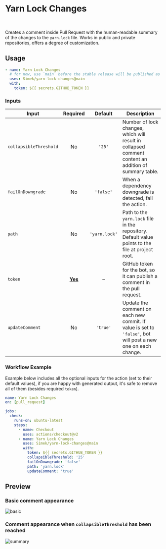 # Yarn Lock Changes

[<sub><img src="https://git.io/J38HP" height="16" /></sub>](#) [<sub><img src="https://git.io/J38dY" height="16" /></sub>](#) [<sub><img src="https://git.io/J38ds" height="16" /></sub>](#) [<sub><img src="https://git.io/J38dt" height="16" /></sub>](#)

Creates a comment inside Pull Request with the human-readable summary of the changes to the `yarn.lock` file. Works in public and private repositories, offers a degree of customization.

## Usage

```yml
- name: Yarn Lock Changes
  # for now, use `main` before the stable release will be published as `v1`
  uses: Simek/yarn-lock-changes@main 
  with:
    token: ${{ secrets.GITHUB_TOKEN }}
```

### Inputs

| Input | Required | Default | Description |
| --- | :---: | :---: | --- |
| `collapsibleThreshold` | No | `'25'` | Number of lock changes, which will result in collapsed comment content an addition of summary table. |
| `failOnDowngrade` | No | `'false'` | When a dependency downgrade is detected, fail the action. |
| `path` | No | `'yarn.lock'` | Path to the `yarn.lock` file in the repository. Default value points to the file at project root. |
| `token` | <ins>**Yes**</ins> | – | GitHub token for the bot, so it can publish a comment in the pull request. |
| `updateComment` | No | `'true'` | Update the comment on each new commit. If value is set to `'false'`, bot will post a new one on each change. |

### Workflow Example

Example below includes all the optional inputs for the action (set to their default values), if you are happy with generated output, it's safe to remove all of them (besides required `token`).

```yml
name: Yarn Lock Changes
on: [pull_request]

jobs:
  check:
    runs-on: ubuntu-latest
    steps:
      - name: Checkout
        uses: actions/checkout@v2
      - name: Yarn Lock Changes
        uses: Simek/yarn-lock-changes@main
        with:
          token: ${{ secrets.GITHUB_TOKEN }}
          collapsibleThreshold: '25'
          failOnDowngrade: 'false'
          path: 'yarn.lock'
          updateComment: 'true'
```

## Preview

### Basic comment appearance

<img alt="basic" src="https://user-images.githubusercontent.com/719641/116818857-c5029d80-ab6d-11eb-8b48-122b851c1d9e.png">

### Comment appearance when `collapsibleThreshold` has been reached

<img alt="summary" src="https://user-images.githubusercontent.com/719641/116819012-7efa0980-ab6e-11eb-99f1-15996b6f12b4.png">

